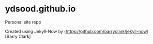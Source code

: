 # ydsood.github.io
Personal site repo

Created using Jekyll-Now by (https://github.com/barryclark/jekyll-now)[Barry Clark]